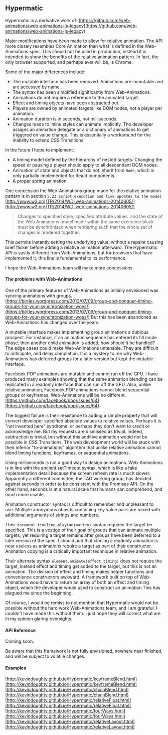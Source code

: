 ## Hypermatic

Hypermatic is a derivative work of:
[https://github.com/web-animations/web-animations-js-legacy](https://github.com/web-animations/web-animations-js-legacy)

Major modifications have been made to allow for relative animation.
The API more closely resembles Core Animation than what is defined in the Web-Animations spec.
This should not be used in production, 
instead it is intended to show the benefits of the relative animation pattern.
In fact, the only browser supported, and perhaps ever will be, is Chrome.

Some of the major differences include:

* The mutable interface has been removed. Animations are immutable and are accessed by name.
* The syntax has been simplified significantly from Web-Animations.
* Animations do not require a reference to the animated target.
* Effect and timing objects have been abstracted out.
* Players are owned by animated targets like DOM nodes, not a player per animation.
* Animation duration is in seconds, not milliseconds.
* Changes made to inline styles can animate implicitly. 
The developer assigns an animation delegate or a dictionary of animations to get triggered on value change.
This is essentially a workaround for the inability to extend CSS Transitions.

In the future I hope to implement:

* A timing model defined by the hierarchy of nested targets. Changing the speed or pausing a player should apply to all descendant DOM nodes.
* Animation of state and objects that do not inherit from `Node`, which is only partially implemented for React components.
* A proper spring animation

One concession the Web-Animations group made for the relative animation pattern
is in section `5.23 Script execution and live updates to the model`
[http://www.w3.org/TR/2014/WD-web-animations-20140605/](http://www.w3.org/TR/2014/WD-web-animations-20140605/)

> Changes to specified style, specified attribute values, 
> and the state of the Web Animations model made within the same execution block 
> must be synchronized when rendering such that the whole set of changes is rendered together.

This permits instantly setting the underlying value,
without a repaint causing brief flicker before adding a relative animation afterward.
The Hypermatic API is vastly different from Web-Animations, but for browsers that have implemented it, 
this line is fundamental to its performance.

I hope the Web-Animations team will make more concessions.

#### The problems with Web-Animations

One of the primary features of Web-Animations as initially envisioned was syncing animations with groups.
[https://birtles.wordpress.com/2013/07/09/group-and-conquer-timing-groups-for-your-synchronization-woes/](https://birtles.wordpress.com/2013/07/09/group-and-conquer-timing-groups-for-your-synchronization-woes/)
But this has been abandoned as Web-Animations has changed over the years.

A mutable interface makes implementing group animations a dubious prospect.
For instance, if an animation sequence has entered its fill mode phase, 
then another child animation is added, how should it be handled?
The edge cases could make Web-Animations untenable.
They are difficult to anticipate, and delay completion.
It is a mystery to me why Web-Animations has deferred groups for a later version 
but kept the mutable interface.

Facebook POP animations are mutable and cannot run off the GPU.
I have produced many examples showing that the same animation blending can be 
replicated in a readonly interface that can run off the GPU.
Also, unlike relative animation, Facebook POP animations cannot blend sequential groups or keyframes.
Web-Animations will be no different.
[https://github.com/facebook/pop/issues/64](https://github.com/facebook/pop/issues/64)

The biggest failure is their resistance to adding a simple property 
that will convert developer specified absolute values to relative values.
Perhaps it is "not invented here" syndrome, or perhaps they don't want to credit or acknowledge me.
But my requests are dismissed as trivial.
Indeed, subtraction is trivial, but without this additive animation would not be possible in CSS Transitions.
The web development world will be stuck with their inferior "to-animations" 
algorithm that unlike relative animation cannot blend timing functions, keyframes, or sequential animations.

Using milliseconds is not a good way to design animations. 
Web-Animations is in line with the ancient setTimeout syntax,
which is like a fake implementation detail because the screen refresh rate is much slower.
Apparently a different committee, the TAG working group, 
has decided against seconds in order to be consistent with the Promises API.
On the other hand, seconds is at a natural scale that humans can comprehend,
and much more usable.

Animation constructor syntax is difficult to remember and unpleasant to use.
Multiple anonymous objects containing key value pairs are mixed 
with additional arguments of strings and numbers.

Their `document.timeline.play(animation)` syntax requires the target be specified. 
This is a vestige of their goal of groups that can animate multiple targets,
yet requiring a target remains after groups have been deferred to a later version of the spec.
I should add that cloning a readonly animation is near useless 
as animations require a target as part of their constructor.
Animation copying is a critically important technique in relative animation.

Their alternate syntax `element.animate(effect,timing)` does not require the target, 
instead effect and timing get added to the target, but this is not an animation.
The division of effect and timing makes helper functions and convenience constructors awkward.
A framework built on top of Web-Animations would have to return an array of both an effect and timing object,
which the developer would used to construct an animation.This has plagued me since the beginning.

Of course, I would be remiss to not mention that Hypermatic would not be possible without 
the hard work Web-Animations team, and I am grateful. I couldn't have made this without them.
I just hope they will correct what are in my opinion glaring oversights.

#### API Reference

Coming soon.

Be aware that this framework is not fully envisioned, nowhere near finished, 
and will be subject to volatile changes.

#### Examples

[http://kevindoughty.github.io/Hypermatic/keyframeBlend.html](http://kevindoughty.github.io/Hypermatic/keyframeBlend.html)
[http://kevindoughty.github.io/Hypermatic/chainBlend.html](http://kevindoughty.github.io/Hypermatic/chainBlend.html)
[http://kevindoughty.github.io/Hypermatic/relativeFloat.html](http://kevindoughty.github.io/Hypermatic/relativeFloat.html)
[http://kevindoughty.github.io/Hypermatic/fourWays.html](http://kevindoughty.github.io/Hypermatic/fourWays.html)
[http://kevindoughty.github.io/Hypermatic/relativeLayout.html](http://kevindoughty.github.io/Hypermatic/relativeLayout.html)

